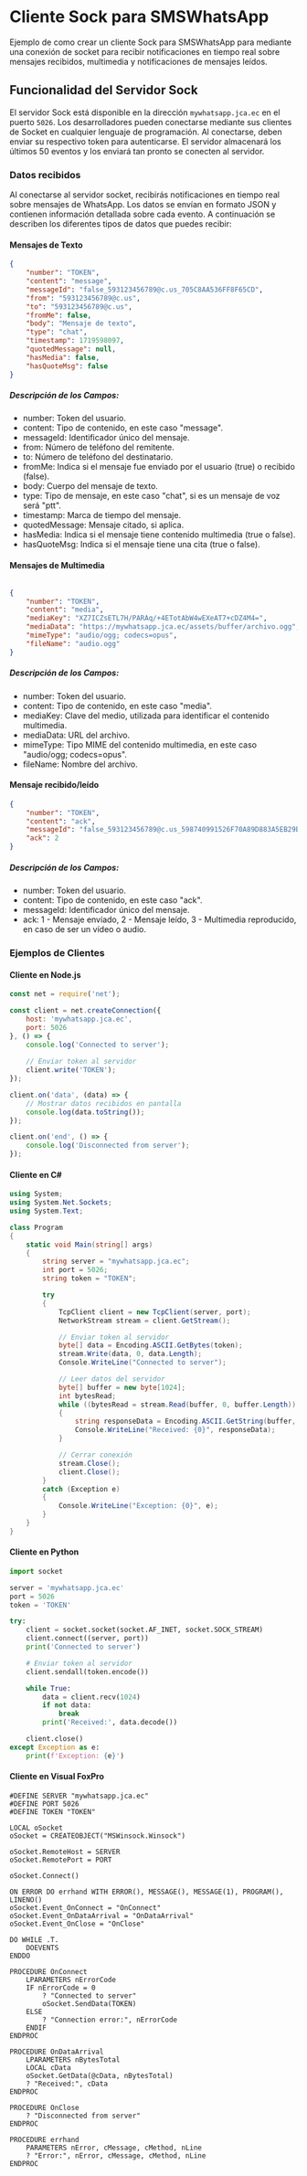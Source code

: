 # Cliente Sock para SMSWhatsApp

Ejemplo de como crear un cliente Sock para SMSWhatsApp para mediante una conexión de socket para recibir notificaciones en tiempo real sobre mensajes recibidos, multimedia y notificaciones de mensajes leídos.

## Funcionalidad del Servidor Sock

El servidor Sock está disponible en la dirección `mywhatsapp.jca.ec` en el puerto `5026`. Los desarrolladores pueden conectarse mediante sus clientes de Socket en cualquier lenguaje de programación. Al conectarse, deben enviar su respectivo token para autenticarse. El servidor almacenará los últimos 50 eventos y los enviará tan pronto se conecten al servidor.

### Datos recibidos

Al conectarse al servidor socket, recibirás notificaciones en tiempo real sobre mensajes de WhatsApp. Los datos se envían en formato JSON y contienen información detallada sobre cada evento. A continuación se describen los diferentes tipos de datos que puedes recibir:

#### Mensajes de Texto
```json
{
    "number": "TOKEN",
    "content": "message",
    "messageId": "false_593123456789@c.us_705C8AA536FF8F65CD",
    "from": "593123456789@c.us",
    "to": "593123456789@c.us",
    "fromMe": false,
    "body": "Mensaje de texto",
    "type": "chat",
    "timestamp": 1719598097,
    "quotedMessage": null,
    "hasMedia": false,
    "hasQuoteMsg": false
}
```

##### Descripción de los Campos:

* number: Token del usuario.
* content: Tipo de contenido, en este caso "message".
* messageId: Identificador único del mensaje.
* from: Número de teléfono del remitente.
* to: Número de teléfono del destinatario.
* fromMe: Indica si el mensaje fue enviado por el usuario (true) o recibido (false).
* body: Cuerpo del mensaje de texto.
* type: Tipo de mensaje, en este caso "chat", si es un mensaje de voz será "ptt".
* timestamp: Marca de tiempo del mensaje.
* quotedMessage: Mensaje citado, si aplica.
* hasMedia: Indica si el mensaje tiene contenido multimedia (true o false).
* hasQuoteMsg: Indica si el mensaje tiene una cita (true o false).

#### Mensajes de Multimedia
```json

{
    "number": "TOKEN",
    "content": "media",
    "mediaKey": "XZ7ICZsETL7H/PARAq/+4ETotAbW4wEXeAT7+cDZ4M4=",
    "mediaData": "https://mywhatsapp.jca.ec/assets/buffer/archivo.ogg",
    "mimeType": "audio/ogg; codecs=opus",
    "fileName": "audio.ogg"
}
```

##### Descripción de los Campos:

* number: Token del usuario.
* content: Tipo de contenido, en este caso "media".
* mediaKey: Clave del medio, utilizada para identificar el contenido multimedia.
* mediaData: URL del archivo.
* mimeType: Tipo MIME del contenido multimedia, en este caso "audio/ogg; codecs=opus".
* fileName: Nombre del archivo.

#### Mensaje recibido/leído

```json
{
    "number": "TOKEN",
    "content": "ack",
    "messageId": "false_593123456789@c.us_598740991526F70A89D883A5EB29B5EB",
    "ack": 2
}
```

##### Descripción de los Campos:

* number: Token del usuario.
* content: Tipo de contenido, en este caso "ack".
* messageId: Identificador único del mensaje.
* ack: 1 - Mensaje envíado, 2 - Mensaje leído, 3 - Multimedia reproducido, en caso de ser un vídeo o audio.

### Ejemplos de Clientes

#### Cliente en Node.js
```javascript
const net = require('net');

const client = net.createConnection({
    host: 'mywhatsapp.jca.ec',
    port: 5026
}, () => {
    console.log('Connected to server');
    
    // Enviar token al servidor
    client.write('TOKEN');
});

client.on('data', (data) => {
    // Mostrar datos recibidos en pantalla
    console.log(data.toString());
});

client.on('end', () => {
    console.log('Disconnected from server');
});
```

#### Cliente en C#
```csharp
using System;
using System.Net.Sockets;
using System.Text;

class Program
{
    static void Main(string[] args)
    {
        string server = "mywhatsapp.jca.ec";
        int port = 5026;
        string token = "TOKEN";

        try
        {
            TcpClient client = new TcpClient(server, port);
            NetworkStream stream = client.GetStream();

            // Enviar token al servidor
            byte[] data = Encoding.ASCII.GetBytes(token);
            stream.Write(data, 0, data.Length);
            Console.WriteLine("Connected to server");

            // Leer datos del servidor
            byte[] buffer = new byte[1024];
            int bytesRead;
            while ((bytesRead = stream.Read(buffer, 0, buffer.Length)) != 0)
            {
                string responseData = Encoding.ASCII.GetString(buffer, 0, bytesRead);
                Console.WriteLine("Received: {0}", responseData);
            }

            // Cerrar conexión
            stream.Close();
            client.Close();
        }
        catch (Exception e)
        {
            Console.WriteLine("Exception: {0}", e);
        }
    }
}
```

#### Cliente en Python
```python
import socket

server = 'mywhatsapp.jca.ec'
port = 5026
token = 'TOKEN'

try:
    client = socket.socket(socket.AF_INET, socket.SOCK_STREAM)
    client.connect((server, port))
    print('Connected to server')

    # Enviar token al servidor
    client.sendall(token.encode())

    while True:
        data = client.recv(1024)
        if not data:
            break
        print('Received:', data.decode())

    client.close()
except Exception as e:
    print(f'Exception: {e}')
```

#### Cliente en Visual FoxPro

```foxpro
#DEFINE SERVER "mywhatsapp.jca.ec"
#DEFINE PORT 5026
#DEFINE TOKEN "TOKEN"

LOCAL oSocket
oSocket = CREATEOBJECT("MSWinsock.Winsock")

oSocket.RemoteHost = SERVER
oSocket.RemotePort = PORT

oSocket.Connect()

ON ERROR DO errhand WITH ERROR(), MESSAGE(), MESSAGE(1), PROGRAM(), LINENO()
oSocket.Event_OnConnect = "OnConnect"
oSocket.Event_OnDataArrival = "OnDataArrival"
oSocket.Event_OnClose = "OnClose"

DO WHILE .T.
    DOEVENTS
ENDDO

PROCEDURE OnConnect
    LPARAMETERS nErrorCode
    IF nErrorCode = 0
        ? "Connected to server"
        oSocket.SendData(TOKEN)
    ELSE
        ? "Connection error:", nErrorCode
    ENDIF
ENDPROC

PROCEDURE OnDataArrival
    LPARAMETERS nBytesTotal
    LOCAL cData
    oSocket.GetData(@cData, nBytesTotal)
    ? "Received:", cData
ENDPROC

PROCEDURE OnClose
    ? "Disconnected from server"
ENDPROC

PROCEDURE errhand
    PARAMETERS nError, cMessage, cMethod, nLine
    ? "Error:", nError, cMessage, cMethod, nLine
ENDPROC
```
